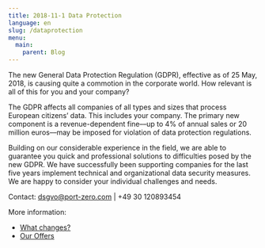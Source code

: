 ```yaml
---
title: 2018-11-1 Data Protection
language: en
slug: /dataprotection
menu: 
  main:
    parent: Blog
---
```

The new General Data Protection Regulation (GDPR), effective as of 25 May, 2018, is causing quite a commotion in the corporate world. How relevant is all of this for you and your company?

The GDPR affects all companies of all types and sizes that process European citizens’ data. This includes your company. The primary new component is a revenue-dependent fine––up to 4% of annual sales or 20 million euros––may be imposed for violation of data protection regulations.

Building on our considerable experience in the field, we are able to guarantee you quick and professional solutions to difficulties posed by the new GDPR. We have successfully been supporting companies for the last five years implement technical and organizational data security measures. We are happy to consider your individual challenges and needs.

Contact: [dsgvo@port-zero.com](mailto:dsgvo@port-zero.com) | +49 30 120893454

More information:

* [What changes?](/gdpr/info/)
* [Our Offers](/gdpr/offers/)
